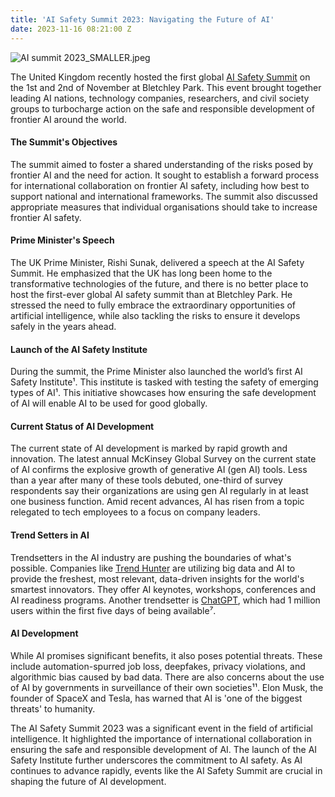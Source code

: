 ```yaml
---
title: 'AI Safety Summit 2023: Navigating the Future of AI'
date: 2023-11-16 08:21:00 Z
---
```


![AI summit 2023_SMALLER.jpeg](/uploads/AI%20summit%202023_SMALLER.jpeg)

The United Kingdom recently hosted the first global [AI Safety Summit](https://www.mckinsey.com/capabilities/quantumblack/our-insights/the-state-of-ai-in-2023-generative-AIs-breakout-year) on the 1st and 2nd of November at Bletchley Park. This event brought together leading AI nations, technology companies, researchers, and civil society groups to turbocharge action on the safe and responsible development of frontier AI around the world.

#### The Summit's Objectives

The summit aimed to foster a shared understanding of the risks posed by frontier AI and the need for action. It sought to establish a forward process for international collaboration on frontier AI safety, including how best to support national and international frameworks. The summit also discussed appropriate measures that individual organisations should take to increase frontier AI safety.

#### Prime Minister's Speech

The UK Prime Minister, Rishi Sunak, delivered a speech at the AI Safety Summit. He emphasized that the UK has long been home to the transformative technologies of the future, and there is no better place to host the first-ever global AI safety summit than at Bletchley Park. He stressed the need to fully embrace the extraordinary opportunities of artificial intelligence, while also tackling the risks to ensure it develops safely in the years ahead.

#### Launch of the AI Safety Institute

During the summit, the Prime Minister also launched the world’s first AI Safety Institute¹. This institute is tasked with testing the safety of emerging types of AI¹. This initiative showcases how ensuring the safe development of AI will enable AI to be used for good globally.

#### Current Status of AI Development

The current state of AI development is marked by rapid growth and innovation. The latest annual McKinsey Global Survey on the current state of AI confirms the explosive growth of generative AI (gen AI) tools. Less than a year after many of these tools debuted, one-third of survey respondents say their organizations are using gen AI regularly in at least one business function. Amid recent advances, AI has risen from a topic relegated to tech employees to a focus on company leaders.

#### Trend Setters in AI

Trendsetters in the AI industry are pushing the boundaries of what's possible. Companies like [Trend Hunter](https://www.trendhunter.ai/) are utilizing big data and AI to provide the freshest, most relevant, data-driven insights for the world's smartest innovators. They offer AI keynotes, workshops, conferences and AI readiness programs. Another trendsetter is [ChatGPT](https://builtin.com/artificial-intelligence/risks-of-artificial-intelligence), which had 1 million users within the first five days of being available⁷.

#### AI Development

While AI promises significant benefits, it also poses potential threats. These include automation-spurred job loss, deepfakes, privacy violations, and algorithmic bias caused by bad data. There are also concerns about the use of AI by governments in surveillance of their own societies¹¹. Elon Musk, the founder of SpaceX and Tesla, has warned that AI is 'one of the biggest threats' to humanity.


The AI Safety Summit 2023 was a significant event in the field of artificial intelligence. It highlighted the importance of international collaboration in ensuring the safe and responsible development of AI. The launch of the AI Safety Institute further underscores the commitment to AI safety. As AI continues to advance rapidly, events like the AI Safety Summit are crucial in shaping the future of AI development.

